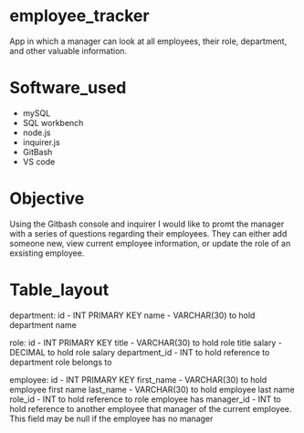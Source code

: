 # employee_tracker
App in which a manager can look at all employees, their role, department, and other valuable information.

# Software_used
- mySQL
- SQL workbench
- node.js
- inquirer.js
- GitBash
- VS code

# Objective
Using the Gitbash console and inquirer I would like to promt the manager with a series of questions regarding their employees. They can either add someone new, view current employee information, or update the role of an exsisting employee.

# Table_layout

department:
id - INT PRIMARY KEY
name - VARCHAR(30) to hold department name

role:
id - INT PRIMARY KEY
title - VARCHAR(30) to hold role title
salary - DECIMAL to hold role salary
department_id - INT to hold reference to department role belongs to

employee:
id - INT PRIMARY KEY
first_name - VARCHAR(30) to hold employee first name
last_name - VARCHAR(30) to hold employee last name
role_id - INT to hold reference to role employee has
manager_id - INT to hold reference to another employee that manager of the current employee. This field may be null if the employee has no manager
